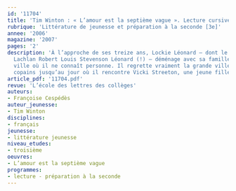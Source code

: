 ```yaml
---
id: '11704'
title: 'Tim Winton : « L’amour est la septième vague ». Lecture cursive'
rubrique: 'Littérature de jeunesse et préparation à la seconde [3e]'
annee: '2006'
magazine: '2007'
pages: '2'
description: 'À l’approche de ses treize ans, Lockie Léonard – dont le vrai nom est
  Lachlan Robert Louis Stevenson Léonard (!) – déménage avec sa famille dans une petite
  ville où il ne connaît personne. Il regrette vraiment la grande ville et ses anciens
  copains jusqu’au jour où il rencontre Vicki Streeton, une jeune fille de son âge…'
article_pdf: '11704.pdf'
revue: 'L’école des lettres des collèges'
auteurs:
- Françoise Cespédès
auteur_jeunesse:
- Tim Winton
disciplines:
- français
jeunesse:
- littérature jeunesse
niveau_etudes:
- troisième
oeuvres:
- L’amour est la septième vague
programmes:
- lecture - préparation à la seconde
---
```

